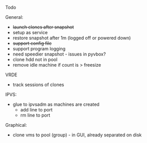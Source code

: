 Todo

General:
- ~~launch clones after snapshot~~
- setup as service
- restore snapshot after 1m (logged off or powered down)
- ~~support config file~~
- support program logging
- need speedier snapshot - issues in pyvbox?
- clone hdd not in pool
- remove idle machine if count is > freesize

VRDE
- track sessions of clones

IPVS:
- glue to ipvsadm as machines are created
    - add line to port
    - rm line to port

Graphical:
- clone vms to pool (group) - in GUI, already separated on disk

